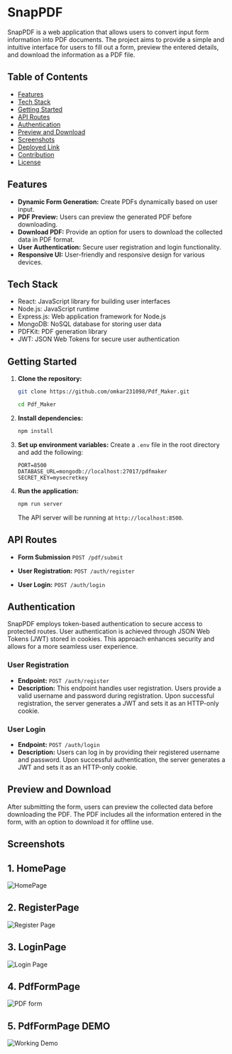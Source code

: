 # SnapPDF

SnapPDF is a web application that allows users to convert input form information into PDF documents. The project aims to provide a simple and intuitive interface for users to fill out a form, preview the entered details, and download the information as a PDF file.

## Table of Contents
- [Features](#features)
- [Tech Stack](#tech-stack)
- [Getting Started](#getting-started)
- [API Routes](#api-routes)
- [Authentication](#authentication)
- [Preview and Download](#preview-and-download)
- [Screenshots](#screenshots)
- [Deployed Link](#deployed-link)
- [Contribution](#contribution)
- [License](#license)

## Features

- **Dynamic Form Generation:** Create PDFs dynamically based on user input.
- **PDF Preview:** Users can preview the generated PDF before downloading.
- **Download PDF:** Provide an option for users to download the collected data in PDF format.
- **User Authentication:** Secure user registration and login functionality.
- **Responsive UI:** User-friendly and responsive design for various devices.

## Tech Stack

- React: JavaScript library for building user interfaces
- Node.js: JavaScript runtime
- Express.js: Web application framework for Node.js
- MongoDB: NoSQL database for storing user data
- PDFKit: PDF generation library
- JWT: JSON Web Tokens for secure user authentication

## Getting Started

1. **Clone the repository:**
    ```bash
    git clone https://github.com/omkar231098/Pdf_Maker.git
   
    ```
   ```bash
   cd Pdf_Maker
    ```
2. **Install dependencies:**
    ```bash
    npm install
    ```

3. **Set up environment variables:**
    Create a `.env` file in the root directory and add the following:
    ```env
    PORT=8500
    DATABASE_URL=mongodb://localhost:27017/pdfmaker
    SECRET_KEY=mysecretkey
    ```

4. **Run the application:**
    ```bash
    npm run server
    ```
    The API server will be running at `http://localhost:8500`.
## API Routes

- **Form Submission**
  `POST /pdf/submit`

- **User Registration:**
  `POST /auth/register`

- **User Login:**
  `POST /auth/login`

## Authentication

SnapPDF employs token-based authentication to secure access to protected routes. User authentication is achieved through JSON Web Tokens (JWT) stored in cookies. This approach enhances security and allows for a more seamless user experience.

### User Registration

- **Endpoint:** `POST /auth/register`
- **Description:** This endpoint handles user registration. Users provide a valid username and password during registration. Upon successful registration, the server generates a JWT and sets it as an HTTP-only cookie.

### User Login

- **Endpoint:** `POST /auth/login`
- **Description:** Users can log in by providing their registered username and password. Upon successful authentication, the server generates a JWT and sets it as an HTTP-only cookie.


## Preview and Download

After submitting the form, users can preview the collected data before downloading the PDF. The PDF includes all the information entered in the form, with an option to download it for offline use.

## Screenshots
## 1. HomePage

![HomePage](https://github.com/omkar231098/Pdf_Maker/assets/109202596/0442a892-15e6-44cd-a9d6-285fd88d12c9)

## 2. RegisterPage
![Register Page](https://github.com/omkar231098/Pdf_Maker/assets/109202596/f9900bf1-2977-45d3-a9f0-d4b340654e05)

## 3. LoginPage
![Login Page](https://github.com/omkar231098/Pdf_Maker/assets/109202596/b5c79d2f-d2c0-48bf-bfe4-a03f1ab1c09a)

## 4. PdfFormPage

![PDF form](https://github.com/omkar231098/Pdf_Maker/assets/109202596/32b76c6c-87e3-49e0-8f5b-685c183c8b12)

## 5. PdfFormPage DEMO
![Working Demo](https://github.com/omkar231098/Pdf_Maker/assets/109202596/5c425f09-481e-48bc-9078-15d93769471f)










